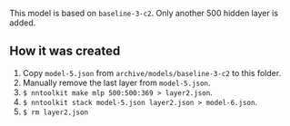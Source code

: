 This model is based on `baseline-3-c2`. Only another 500 hidden layer is added.

## How it was created

1. Copy `model-5.json` from `archive/models/baseline-3-c2` to this folder.
2. Manually remove the last layer from `model-5.json`.
3. `$ nntoolkit make mlp 500:500:369 > layer2.json`.
4. `$ nntoolkit stack model-5.json layer2.json > model-6.json`.
5. `$ rm layer2.json`